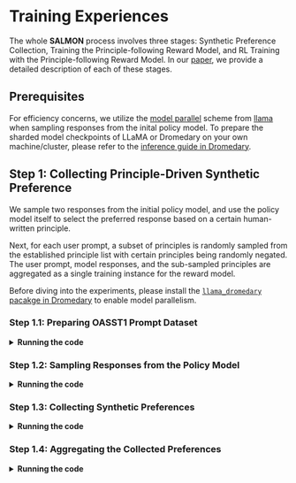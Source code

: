 # Training Experiences

The whole **SALMON** process involves three stages: Synthetic Preference Collection, Training the Principle-following Reward Model, and RL Training with the Principle-following Reward Model. In our [paper](https://arxiv.org/abs/placeholder), we provide a detailed description of each of these stages.

## Prerequisites

For efficiency concerns, we utilize the [model parallel](https://github.com/facebookresearch/fairscale/tree/main/fairscale/nn/model_parallel) scheme from [llama](https://github.com/facebookresearch/llama) when sampling responses from the inital policy model. To prepare the sharded model checkpoints of LLaMA or Dromedary on your own machine/cluster, please refer to the [inference guide in Dromedary](https://github.com/IBM/Dromedary/tree/main/inference).

## Step 1:  Collecting Principle-Driven Synthetic Preference

We sample two responses from the initial policy model, and use the policy model itself to select the preferred response based on a certain human-written principle.

Next, for each user prompt, a subset of principles is randomly sampled from the established principle list with certain principles being randomly negated. The user prompt, model responses, and the sub-sampled principles are aggregated as a single training instance for the reward model.

Before diving into the experiments, please install the [`llama_dromedary` pacakge in Dromedary](https://github.com/IBM/Dromedary/tree/main/llama_dromedary) to enable model parallelism.

### Step 1.1: Preparing OASST1 Prompt Dataset

<details>
<summary> <strong> Running the code </strong> </summary>

```bash
cd step1_synthetic_preference_collection

python -u clean_oasst1_prompts.py \
    --output_file "/path/to/your/oasst1_prompts.json"
```

</details>

### Step 1.2: Sampling Responses from the Policy Model

<details>
<summary> <strong> Running the code </strong> </summary>

```bash
salloc --nodes 8 --time 6:00:00 --gres=gpu:32g:6 srun bash scripts/generate_oasst1_response0.sh
salloc --nodes 8 --time 6:00:00 --gres=gpu:32g:6 srun bash scripts/generate_oasst1_response1.sh
```

</details>

### Step 1.3: Collecting Synthetic Preferences

<details>
<summary> <strong> Running the code </strong> </summary>

```bash
salloc --nodes 1 --time 24:00:00 --gres=gpu:80g:8 srun bash scripts/generate_synthetic_preference.sh
```

</details>

### Step 1.4: Aggregating the Collected Preferences

<details>
<summary> <strong> Running the code </strong> </summary>

```bash
python -u aggregate_synthetic_preference.py \
    --response_pattern "/path/to/your/oasst1_dromedary2_sft_response*.json" \
    --preference_file "/path/to/your/oasst1_dromedary2_sft_preference.json" \
    --output_file "/path/to/your/oasst1_dromedary2_sft_aggregated_preference.json"
```

</details>
